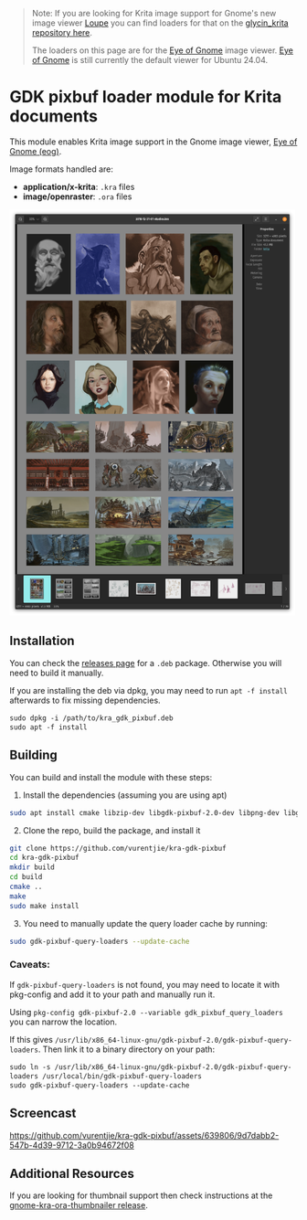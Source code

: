 > Note: 
If you are looking for Krita image support for Gnome's new image viewer [Loupe](https://welcome.gnome.org/app/Loupe/) you can find loaders for that on the [glycin_krita repository here](https://github.com/vurentjie/glycin_krita). 
>
> The loaders on this page are for the [Eye of Gnome](https://wiki.gnome.org/Apps/EyeOfGnome) image viewer. [Eye of Gnome](https://wiki.gnome.org/Apps/EyeOfGnome) is still currently the default viewer for Ubuntu 24.04.


# GDK pixbuf loader module for Krita documents

This module enables Krita image support in the Gnome image viewer, [Eye of Gnome (eog)](https://wiki.gnome.org/Apps/EyeOfGnome).

Image formats handled are:
- **application/x-krita**: `.kra` files
- **image/openraster**: `.ora` files

<img src="https://github.com/vurentjie/kra-gdk-pixbuf/blob/main/screenshot.png?raw=true" style="width:500px" />

## Installation

You can check the [releases page](https://github.com/vurentjie/kra-gdk-pixbuf/releases) for a `.deb` package. Otherwise you will need to
build it manually.

If you are installing the deb via dpkg, you may need to run `apt -f install` afterwards to fix missing dependencies.

```
sudo dpkg -i /path/to/kra_gdk_pixbuf.deb 
sudo apt -f install
```

## Building

You can build and install the module with these steps:

1. Install the dependencies (assuming you are using apt)
  ```sh
  sudo apt install cmake libzip-dev libgdk-pixbuf-2.0-dev libpng-dev libglib2.0-dev
  ```

2. Clone the repo, build the package, and install it
  ```sh
  git clone https://github.com/vurentjie/kra-gdk-pixbuf
  cd kra-gdk-pixbuf
  mkdir build
  cd build
  cmake ..
  make
  sudo make install
  ```

3. You need to manually update the query loader cache by running:
  ```sh
  sudo gdk-pixbuf-query-loaders --update-cache
  ```

  ### **Caveats**:
  If `gdk-pixbuf-query-loaders` is not found, you may need to locate it with
  pkg-config and add it to your path and manually run it.

  Using `pkg-config gdk-pixbuf-2.0 --variable gdk_pixbuf_query_loaders` you can
  narrow the location.

  If this gives `/usr/lib/x86_64-linux-gnu/gdk-pixbuf-2.0/gdk-pixbuf-query-loaders`.
  Then link it to a binary directory on your path:
  ```
  sudo ln -s /usr/lib/x86_64-linux-gnu/gdk-pixbuf-2.0/gdk-pixbuf-query-loaders /usr/local/bin/gdk-pixbuf-query-loaders
  sudo gdk-pixbuf-query-loaders --update-cache
  ```

## Screencast

https://github.com/vurentjie/kra-gdk-pixbuf/assets/639806/9d7dabb2-547b-4d39-9712-3a0b94672f08

## Additional Resources

If you are looking for thumbnail support then check instructions at the [gnome-kra-ora-thumbnailer release](https://github.com/Deevad/gnome-kra-ora-thumbnailer/releases).
